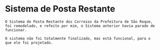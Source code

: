 # Sistema de Posta Restante

	O Sistema de Posta Restante dos Correios da Prefeitura de São Roque, foi remodelado, e refeito por mim, o Sistema anterior havia parado de funcionar. 

	O sistema não foi totalmente finalizado, mas está funcional, para o que ele foi projetado.